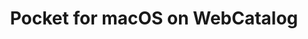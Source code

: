 ---
name: Pocket
category: Utilities
title: Pocket for macOS on WebCatalog
key: pocket
fullUrl: 'https://getpocket.com/'
hostname: getpocket.com

---